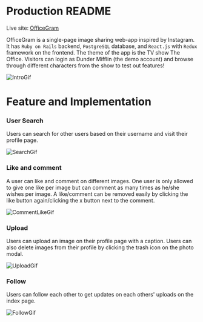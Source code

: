 # Production README

Live site: [OfficeGram](https://officegram.herokuapp.com/#/)

OfficeGram is a single-page image sharing web-app inspired by Instagram. It has `Ruby on Rails` backend, `PostgreSQL` database, and `React.js` with `Redux` framework on the frontend. The theme of the app is the TV show The Office. Visitors can login as Dunder Mifflin (the demo account) and browse through different characters from the show to test out features!

![IntroGif](./app/assets/images/readme/intro_gif.gif)

# Feature and Implementation
### User Search
Users can search for other users based on their username and visit their profile page.

![SearchGif](./app/assets/images/readme/search.gif)

### Like and comment
A user can like and comment on different images. One user is only allowed to give one like per image but can comment as many times as he/she wishes per image. A like/comment can be removed easily by clicking the like button again/clicking the x button next to the comment.

![CommentLikeGif](./app/assets/images/readme/like_comment.gif)

### Upload
Users can upload an image on their profile page with a caption. Users can also delete images from their profile by clicking the trash icon on the photo modal. 

![UploadGif](./app/assets/images/readme/upload.gif)

### Follow
Users can follow each other to get updates on each others' uploads on the index page.

![FollowGif](./app/assets/images/readme/follow.gif)